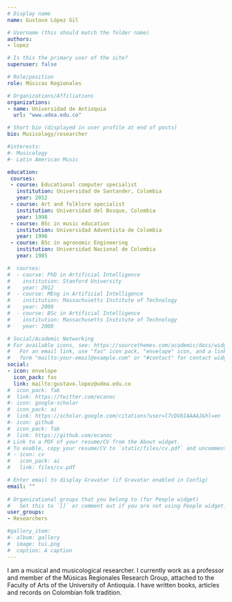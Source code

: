 ```yaml
---
# Display name
name: Gustavo López Gil

# Username (this should match the folder name)
authors:
- lopez

# Is this the primary user of the site?
superuser: false

# Role/position
role: Músicas Regionales

# Organizations/Affiliations
organizations:
- name: Universidad de Antioquia
  url: "www.udea.edu.co"

# Short bio (displayed in user profile at end of posts)
bio: Musicology/researcher

#interests:
#- Musicology
#- Latin American Music

education:
 courses:
 - course: Educational computer specialist
   institution: Universidad de Santander, Colombia
   year: 2012
 - course: Art and folklore specialist
   institution: Universidad del Bosque, Colombia
   year: 1998
 - course: BSc in music education
   institution: Universidad Adventista de Colombia
   year: 1996
 - course: BSc in agronomic Engineering
   institution: Universidad Nacional de Colombia
   year: 1985

#  courses:
#  - course: PhD in Artificial Intelligence
#    institution: Stanford University
#    year: 2012
#  - course: MEng in Artificial Intelligence
#    institution: Massachusetts Institute of Technology
#    year: 2009
#  - course: BSc in Artificial Intelligence
#    institution: Massachusetts Institute of Technology
#    year: 2008

# Social/Academic Networking
# For available icons, see: https://sourcethemes.com/academic/docs/widgets/#icons
#   For an email link, use "fas" icon pack, "envelope" icon, and a link in the
#   form "mailto:your-email@example.com" or "#contact" for contact widget.
social:
- icon: envelope
  icon_pack: fas
  link: mailto:gustavo.lopez@udea.edu.co
#  icon_pack: fab
#  link: https://twitter.com/ecanoc
#- icon: google-scholar
#  icon_pack: ai
#  link: https://scholar.google.com/citations?user=l7cDVbIAAAAJ&hl=en
#- icon: github
#  icon_pack: fab
#  link: https://github.com/ecanoc
# Link to a PDF of your resume/CV from the About widget.
# To enable, copy your resume/CV to `static/files/cv.pdf` and uncomment the lines below.  
# - icon: cv
#   icon_pack: ai
#   link: files/cv.pdf

# Enter email to display Gravatar (if Gravatar enabled in Config)
email: ""
  
# Organizational groups that you belong to (for People widget)
#   Set this to `[]` or comment out if you are not using People widget.  
user_groups:
- Researchers

#gallery_item:
#- album: gallery
#  image: tui.png
#  caption: A caption
---
```



I am a musical and musicological researcher. I currently work as a professor and member of the Músicas Regionales Research Group, attached to the Faculty of Arts of the University of Antioquia. I have written books, articles and records on Colombian folk tradition.


 
 
